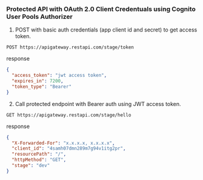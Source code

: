 ### Protected API with OAuth 2.0 Client Credentuals using Cognito User Pools Authorizer

1. POST with basic auth credentials (app client id and secret) to get access token.
```
POST https://apigateway.restapi.com/stage/token
```
response
```json
{
  "access_token": "jwt access token",
  "expires_in": 7200,
  "token_type": "Bearer"
}
```

2. Call protected endpoint with Bearer auth using JWT access token.
```
GET https://apigateway.restapi.com/stage/hello
```
response
```json
{
  "X-Forwarded-For": "x.x.x.x, x.x.x.x",
  "client_id": "4samh07dmn289m7g94v1itg2pr",
  "resourcePath": "/",
  "httpMethod": "GET",
  "stage": "dev"
}
```
